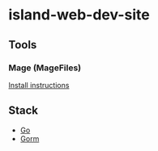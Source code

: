 # island-web-dev-site

## Tools

### Mage (MageFiles)

[Install instructions](https://magefile.org/)

## Stack

- [Go](https://go.dev/)
- [Gorm](https://gorm.io/index.html)
